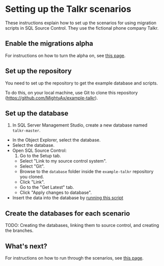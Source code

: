 # Setting up the Talkr scenarios
These instructions explain how to set up the scenarios for using migration scripts in SQL Source Control. They use the fictional phone company Talkr.

## Enable the migrations alpha

For instructions on how to turn the alpha on, see [this page](MigrationsInstallInstructions.md).

## Set up the repository

You need to set up the repository to get the example database and scripts. 

To do this, on your local machine, use Git to clone this repository (https://github.com/MightyAx/example-talkr).

## Set up the database

1. In SQL Server Management Studio, create a new database named `talkr-master`.
- In the Object Explorer, select the database.
- Select the database.
- Open SQL Source Control:
  1. Go to the Setup tab.
  - Select "Link to my source control system".
  - Select "Git".
  - Browse to the `database` folder inside the `example-talkr` repository you cloned.
  - Click "Link".
  - Go to the "Get Latest" tab.
  - Click "Apply changes to database".
- Insert the data into the database by [running this script](/examples/data.sql)

## Create the databases for each scenario

TODO: Creating the databases, linking them to source control, and creating the branches. 

## What's next?

For instructions on how to run through the scenarios, see [this page](README.md).